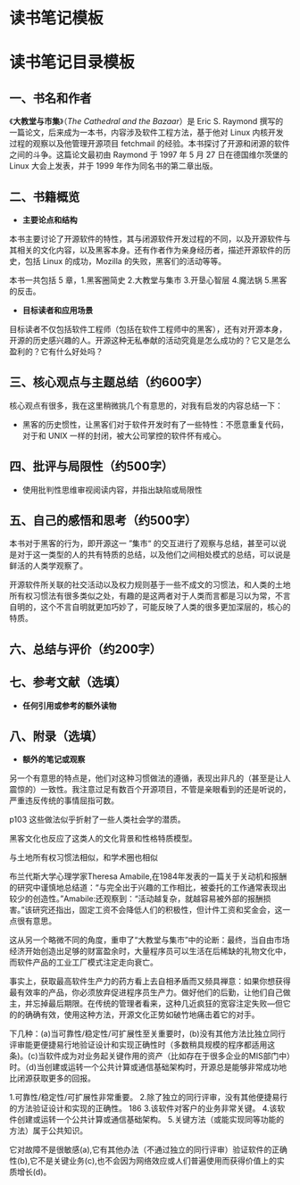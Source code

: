 # 读书笔记模板

# 读书笔记目录模板

## 一、**书名和作者**

《**大教堂与市集**》（*The Cathedral and the Bazaar*）是 Eric S. Raymond 撰写的一篇论文，后来成为一本书，内容涉及软件工程方法，基于他对 Linux 内核开发过程的观察以及他管理开源项目 fetchmail 的经验。本书探讨了开源和闭源的软件之间的斗争。这篇论文最初由 Raymond 于 1997 年 5 月 27 日在德国维尔茨堡的 Linux 大会上发表，并于 1999 年作为同名书的第二章出版。

## 二、书籍概览

- **主要论点和结构**

本书主要讨论了开源软件的特性，其与闭源软件开发过程的不同，以及开源软件与其相关的文化内容，以及黑客本身。还有作者作为亲身经历者，描述开源软件的历史，包括 Linux 的成功，Mozilla 的失败，黑客们的活动等等。

本书一共包括 5 章，1.黑客圈简史 2.大教堂与集市 3.开垦心智层 4.魔法锅 5.黑客的反击。

- **目标读者和应用场景**

目标读者不仅包括软件工程师（包括在软件工程师中的黑客），还有对开源本身，开源的历史感兴趣的人。开源这种无私奉献的活动究竟是怎么成功的？它又是怎么盈利的？它有什么好处吗？

## 三、核心观点与主题总结（约600字）

核心观点有很多，我在这里稍微挑几个有意思的，对我有启发的内容总结一下：

- 黑客的历史惯性，让黑客们对于软件开发时有了一些特性：不愿意重复代码，对于和 UNIX 一样的封闭，被大公司掌控的软件怀有戒心。

## 四、批评与局限性（约500字）

- 使用批判性思维审视阅读内容，并指出缺陷或局限性

## 五、自己的感悟和思考（约500字）

本书对于黑客的行为，即开源这一 ”集市“ 的交互进行了观察与总结，甚至可以说是对于这一类型的人的共有特质的总结，以及他们之间相处模式的总结，可以说是鲜活的人类学观察了。

开源软件所关联的社交活动以及权力规则基于一些不成文的习惯法，和人类的土地所有权习惯法有很多类似之处，有趣的是这两者对于人类而言都是习以为常，不言自明的，这个不言自明就更加巧妙了，可能反映了人类的很多更加深层的，核心的特质。

## 六、总结与评价（约200字）

## 七、参考文献（选填）

- **任何引用或参考的额外读物**

## 八、附录（选填）

- **额外的笔记或观察**

另一个有意思的特点是，他们对这种习惯做法的遵循，表现出非凡的（甚至是让人震惊的）一致性。我注意过足有数百个开源项目，不管是亲眼看到的还是听说的，严重违反传统的事情屈指可数。

p103 这些做法似乎折射了一些人类社会学的潜质。

黑客文化也反应了这类人的文化背景和性格特质模型。

与土地所有权习惯法相似，和学术圈也相似

布兰代斯大学心理学家Theresa Amabile,在1984年发表的一篇关于关动机和报酬的研究中谨慎地总结道：“与完全出于兴趣的工作相比，被委托的工作通常表现出较少的创造性。”Amabile:还观察到：“活动越复杂，就越容易被外部的报酬损害。”该研究还指出，固定工资不会降低人们的积极性，但计件工资和奖金会，这一点很有意思。

这从另一个略微不同的角度，重申了“大教堂与集市”中的论断：最终，当自由市场经济开始创造出足够的财富盈余时，大量程序员可以生活在后稀缺的礼物文化中，而软件产品的工业工厂模式注定走向衰亡。

事实上，获取最高软件生产力的药方看上去自相矛盾而又频具禅意：如果你想获得最有效率的产品，你必须放弃促进程序员生产力。做好他们的后勤，让他们自己做主，并忘掉最后期限。在传统的管理者看来，这种几近疯狂的宽容注定失败—但它的的确确有效，使用这种方法，开源文化正势如破竹地痛击着它的对手。

下几种：(a)当可靠性/稳定性/可扩展性至关重要时，(b)没有其他方法比独立同行评审能更便捷易行地验证设计和实现正确性时（多数稍具规模的程序都适用这条)。(c)当软件成为对业务起关键作用的资产（比如存在于很多企业的MIS部门中）时。（d)当创建或运转一个公共计算或通信基础架构时，开源总是能够非常成功地比闭源获取更多的回报。

1.可靠性/稳定性/可扩展性非常重要。 2.除了独立的同行评审，没有其他便捷易行的方法验证设计和实现的正确性。 186 3.该软件对客户的业务非常关键。 4.该软件创建或运转一个公共计算或通信基础架构。 5.关键方法（或能实现同等功能的方法）属于公共知识。

它对故障不是很敏感(a),它有其他办法（不通过独立的同行评审）验证软件的正确性(b),它不是关键业务(c),也不会因为网络效应或人们普遍使用而获得价值上的实质增长(d)。